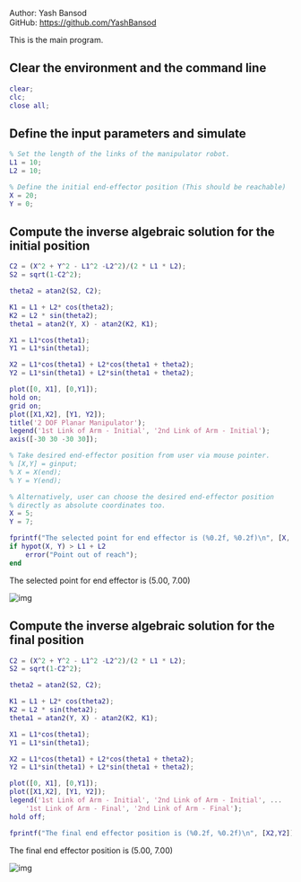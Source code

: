 Author: Yash Bansod  
GitHub: https://github.com/YashBansod  

This is the main program.

## Clear the environment and the command line

```matlab
clear;
clc;
close all;
```

## Define the input parameters and simulate

```matlab
% Set the length of the links of the manipulator robot.
L1 = 10;
L2 = 10;

% Define the initial end-effector position (This should be reachable)
X = 20;
Y = 0;
```

## Compute the inverse algebraic solution for the initial position

```matlab
C2 = (X^2 + Y^2 - L1^2 -L2^2)/(2 * L1 * L2);
S2 = sqrt(1-C2^2);

theta2 = atan2(S2, C2);

K1 = L1 + L2* cos(theta2);
K2 = L2 * sin(theta2);
theta1 = atan2(Y, X) - atan2(K2, K1);

X1 = L1*cos(theta1);
Y1 = L1*sin(theta1);

X2 = L1*cos(theta1) + L2*cos(theta1 + theta2);
Y2 = L1*sin(theta1) + L2*sin(theta1 + theta2);

plot([0, X1], [0,Y1]);
hold on;
grid on;
plot([X1,X2], [Y1, Y2]);
title('2 DOF Planar Manipulator');
legend('1st Link of Arm - Initial', '2nd Link of Arm - Initial');
axis([-30 30 -30 30]);

% Take desired end-effector position from user via mouse pointer.
% [X,Y] = ginput;
% X = X(end);
% Y = Y(end);

% Alternatively, user can choose the desired end-effector position
% directly as absolute coordinates too.
X = 5;
Y = 7;

fprintf("The selected point for end effector is (%0.2f, %0.2f)\n", [X, Y])
if hypot(X, Y) > L1 + L2
    error("Point out of reach");
end
```

The selected point for end effector is (5.00, 7.00)

![img](./images/inverse_algebraic_control_01.png) 

## Compute the inverse algebraic solution for the final position

```matlab
C2 = (X^2 + Y^2 - L1^2 -L2^2)/(2 * L1 * L2);
S2 = sqrt(1-C2^2);

theta2 = atan2(S2, C2);

K1 = L1 + L2* cos(theta2);
K2 = L2 * sin(theta2);
theta1 = atan2(Y, X) - atan2(K2, K1);

X1 = L1*cos(theta1);
Y1 = L1*sin(theta1);

X2 = L1*cos(theta1) + L2*cos(theta1 + theta2);
Y2 = L1*sin(theta1) + L2*sin(theta1 + theta2);

plot([0, X1], [0,Y1]);
plot([X1,X2], [Y1, Y2]);
legend('1st Link of Arm - Initial', '2nd Link of Arm - Initial', ...
    '1st Link of Arm - Final', '2nd Link of Arm - Final');
hold off;

fprintf("The final end effector position is (%0.2f, %0.2f)\n", [X2,Y2]);
```

The final end effector position is (5.00, 7.00)

![img](./images/inverse_algebraic_control_02.png)